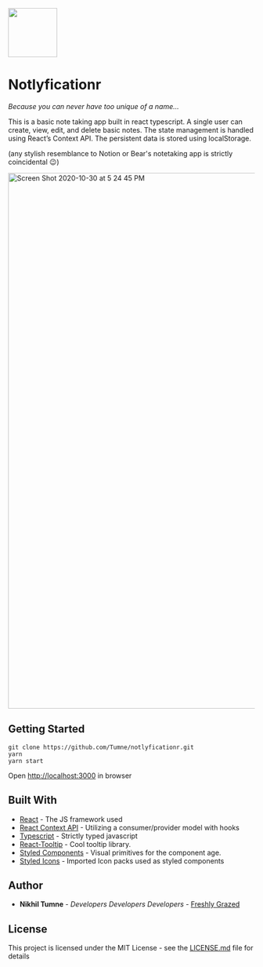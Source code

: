 <img src="https://i.pinimg.com/474x/5f/5c/91/5f5c916b12b4957e957f368ca2e983fe.jpg" width="100px">

# Notlyficationr

_Because you can never have too unique of a name..._

This is a basic note taking app built in react typescript. A single user can create, view, edit, and delete basic notes. The state management is handled using React’s Context API. The persistent data is stored using localStorage.

(any stylish resemblance to Notion or Bear's notetaking app is strictly coincidental 😉)

<img width="1092" alt="Screen Shot 2020-10-30 at 5 24 45 PM" src="https://user-images.githubusercontent.com/623755/97758566-8532fe80-1ad5-11eb-894a-533af3a712f6.png">


## Getting Started

```
git clone https://github.com/Tumne/notlyficationr.git
yarn
yarn start
```

Open [http://localhost:3000](http://localhost:3000) in browser

## Built With

- [React](https://reactjs.org/) - The JS framework used
- [React Context API](https://reactjs.org/docs/context.html) - Utilizing a consumer/provider model with hooks
- [Typescript](https://www.typescriptlang.org/) - Strictly typed javascript
- [React-Tooltip](https://github.com/wwayne/react-tooltip) - Cool tooltip library.
- [Styled Components](https://styled-components.com/) - Visual primitives for the component age.
- [Styled Icons](https://github.com/styled-icons/styled-icons) - Imported Icon packs used as styled components

## Author

- **Nikhil Tumne** - _Developers Developers Developers_ - [Freshly Grazed](http://freshlygrazed.com/)

## License

This project is licensed under the MIT License - see the [LICENSE.md](https://www.mit.edu/~amini/LICENSE.md) file for details
